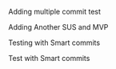 Adding multiple commit test

Adding Another SUS and MVP

Testing with Smart commits

Test with Smart commits

